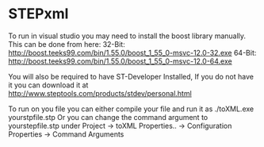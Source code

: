 STEPxml
=======
To run in visual studio you may need to install the boost library manually. This can be done from here:
32-Bit: http://boost.teeks99.com/bin/1.55.0/boost_1_55_0-msvc-12.0-32.exe
64-Bit: http://boost.teeks99.com/bin/1.55.0/boost_1_55_0-msvc-12.0-64.exe

You will also be required to have ST-Developer Installed, If you do not have it you can download it at 
http://www.steptools.com/products/stdev/personal.html

To run on you file you can either compile your file and run it as ./toXML.exe yourstpfile.stp
Or you can change the command argument to yourstepfile.stp under 
Project -> toXML Properties.. -> Configuration Properties -> Command Arguments
